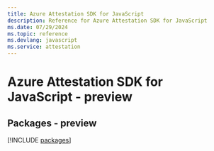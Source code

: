 ```yaml
---
title: Azure Attestation SDK for JavaScript
description: Reference for Azure Attestation SDK for JavaScript
ms.date: 07/29/2024
ms.topic: reference
ms.devlang: javascript
ms.service: attestation
---
```

# Azure Attestation SDK for JavaScript - preview
## Packages - preview
[!INCLUDE [packages](attestation-index.md)]